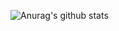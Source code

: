 ![Anurag's github stats](https://github-readme-stats.vercel.app/api?username=itssidhere&count_private=true&show_icons=true&theme=radical)